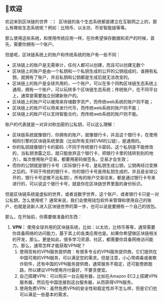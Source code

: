 👋欢迎
----------------------------------

欢迎来到区块链的世界 ：） 区块链的各个生态系统都是建立在互联网之上的，那么有哪些生态系统呢？例如：比特币、以太坊、币安智能链等等。

那么使用这些系统，和使用传统应用一样，在你希望保存数据和资产的时候，首先，需要你拥有一个账户。

但是呢，区块链系统上的账户和传统系统的账户有一些不同：
- 区块链上的账户是无需审计，任何人都可以创建，而且可以创建无数个
- 区块链上的账户是由一个私钥和一个私钥生成的公开的公钥组成的，谁拥有私钥，就拥有了账户，并且私钥和公钥都是生成后就无法改变的。
- 区块链上的账户是全球共用的，一个账户，可以在多个同构区块链生态系统上通用，拥有一个账户，可以玩转多个区块链生态系统；传统账户，在不同平台上，通常是需要独立创建新账户的。
- 区块链上的账户可以被用来存储数字资产，而传统web系统的账户则不能；
- 区块链上的账户可以用来发行代币，而传统web系统的账户则不能；
- 区块链上的账户可以支持智能合约，而传统web系统的账户则不能。

账户的代表就是一对非对称加密的公私钥，可以这么理解：
- 区块链系统就像银行，你拥有的账户，就像银行卡，并且这个银行卡，在使用相同引擎的区块链系统里面（比如所有支持EVM的公链），是通用的。
- 你的私钥就像银行卡的密码（不同于传统银行卡密码，这个私钥是不能修改的，当私钥泄露之后，就只能放弃这个银行卡，把银行卡里的钱转到别的地方），每次使用账户交易，都要用密码做签名，交易才会生效；
- 而你的公钥就是银行卡号（实际银行卡号，是私钥生成公钥，公钥再经过变换之后的。不同于传统的银行卡，你的银行卡号是用私钥生成的，并且是全球公开的，银行卡号逆推不出私钥），所有的账户交易往来，都是通过银行卡号来进行的，可以说这个银行卡号，就是你在区块链世界里面的身份标识。
  
但是区块链系统是虚拟的世界，或者说数字世界，这个账户，或者银行卡只是一对公私钥，怎么使用呢？ 
通常来说，我们会使用钱包软件来管理和使用自己的账户，也就是说新人进入区块链世界的第一步，也可以说是要拥有一个自己的钱包。

那么，在开始前，你需要做准备的东西：

1. **VPN：** 使用全球共用的区块链系统，比如：以太坊，比特币等等，通常需要你具备网络的访问能力，基于其上的各类应用也是。如果你希望做区块链相关的开发，那么，更是如此，很多学习资源、社区，都需要你具备网络访问能力。那么，通常怎样才能获取VPN呢？
   1. 使用现有的VPN服务提供商：有很多专业的VPN服务提供商，它们提供在中国可用的VPN服务，可以满足您的需求。但是注意，小心带病毒或者欺诈软件，还有中国的VPN服务提供商，通常服务不稳定，还可能卷款跑路，所以建议VPN使用月付最好，不要贪便宜。
   2. 自己搭建VPN：可以购买一台云服务器，比如在Amazon EC2上搭建VPN服务器，然后在中国连接到这台服务器，从而获得VPN服务。
   3. 使用免费VPN：虽然免费VPN的安全性和稳定性并不怎么样，但是它们也可以满足一些基本的需求。